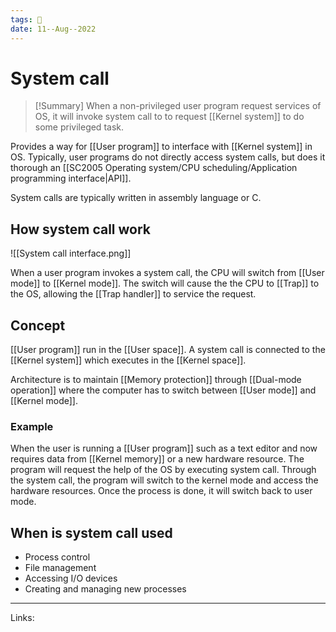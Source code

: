 ```yaml
---
tags: 🌱
date: 11--Aug--2022
---
```


# System call

> [!Summary]
> When a non-privileged user program request services of OS, it will invoke system call to to request [[Kernel system]] to do some privileged task.

Provides a way for [[User program]] to interface with [[Kernel system]] in OS. Typically, user programs do not directly access system calls, but does it thorough an [[SC2005 Operating system/CPU scheduling/Application programming interface|API]].

System calls are typically written in assembly language or C.

## How system call work

![[System call interface.png]]

When a user program invokes a system call, the CPU will switch from [[User mode]] to [[Kernel mode]]. The switch will cause the the CPU to [[Trap]] to the OS, allowing the [[Trap handler]] to service the request.

## Concept

[[User program]] run in the [[User space]]. A system call is connected to the [[Kernel system]] which executes in the [[Kernel space]].

Architecture is to maintain [[Memory protection]] through [[Dual-mode operation]] where the computer has to switch between [[User mode]] and [[Kernel mode]].

### Example

When the user is running a [[User program]] such as a text editor and now requires data from [[Kernel memory]] or a new hardware resource. The program will request the help of the OS by executing system call. Through the system call, the program will switch to the kernel mode and access the hardware resources. Once the process is done, it will switch back to user mode.

## When is system call used

- Process control
- File management
- Accessing I/O devices
- Creating and managing new processes

---
Links: 